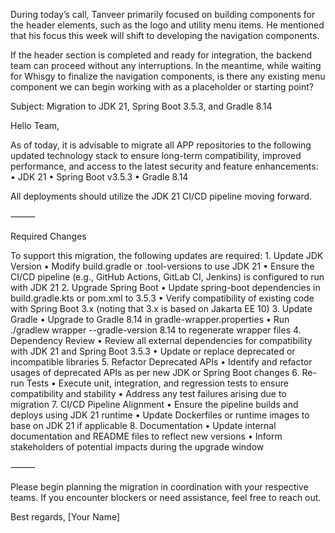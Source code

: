 During today’s call, Tanveer primarily focused on building components for the header elements, such as the logo and utility menu items. He mentioned that his focus this week will shift to developing the navigation components.

If the header section is completed and ready for integration, the backend team can proceed without any interruptions. In the meantime, while waiting for Whisgy to finalize the navigation components, is there any existing menu component we can begin working with as a placeholder or starting point?


Subject: Migration to JDK 21, Spring Boot 3.5.3, and Gradle 8.14

Hello Team,

As of today, it is advisable to migrate all APP repositories to the following updated technology stack to ensure long-term compatibility, improved performance, and access to the latest security and feature enhancements:
	•	JDK 21
	•	Spring Boot v3.5.3
	•	Gradle 8.14

All deployments should utilize the JDK 21 CI/CD pipeline moving forward.

⸻

Required Changes

To support this migration, the following updates are required:
	1.	Update JDK Version
	•	Modify build.gradle or .tool-versions to use JDK 21
	•	Ensure the CI/CD pipeline (e.g., GitHub Actions, GitLab CI, Jenkins) is configured to run with JDK 21
	2.	Upgrade Spring Boot
	•	Update spring-boot dependencies in build.gradle.kts or pom.xml to 3.5.3
	•	Verify compatibility of existing code with Spring Boot 3.x (noting that 3.x is based on Jakarta EE 10)
	3.	Update Gradle
	•	Upgrade to Gradle 8.14 in gradle-wrapper.properties
	•	Run ./gradlew wrapper --gradle-version 8.14 to regenerate wrapper files
	4.	Dependency Review
	•	Review all external dependencies for compatibility with JDK 21 and Spring Boot 3.5.3
	•	Update or replace deprecated or incompatible libraries
	5.	Refactor Deprecated APIs
	•	Identify and refactor usages of deprecated APIs as per new JDK or Spring Boot changes
	6.	Re-run Tests
	•	Execute unit, integration, and regression tests to ensure compatibility and stability
	•	Address any test failures arising due to migration
	7.	CI/CD Pipeline Alignment
	•	Ensure the pipeline builds and deploys using JDK 21 runtime
	•	Update Dockerfiles or runtime images to base on JDK 21 if applicable
	8.	Documentation
	•	Update internal documentation and README files to reflect new versions
	•	Inform stakeholders of potential impacts during the upgrade window

⸻

Please begin planning the migration in coordination with your respective teams. If you encounter blockers or need assistance, feel free to reach out.

Best regards,
[Your Name]
